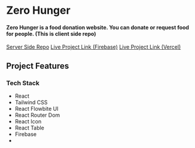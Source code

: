 # Zero Hunger 
#### Zero Hunger is a food donation website. You can donate or request food for people. (This is client side repo)

[Server Side Repo](https://github.com/Porgramming-Hero-web-course/b8a11-server-side-CodeWithRashed)
 [Live Project Link (Firebase)](#)
 [Live Project Link (Vercel)](#)

## Project Features

### Tech Stack
- React 
- Tailwind CSS
- React Flowbite UI
- React Router Dom
- React Icon
- React Table
- Firebase
- 
